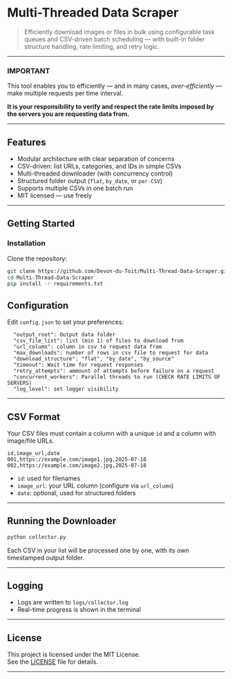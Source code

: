 # Multi-Threaded Data Scraper

> Efficiently download images or files in bulk using configurable task queues and CSV-driven batch scheduling — with built-in folder structure handling, rate limiting, and retry logic.

---

### IMPORTANT

This tool enables you to efficiently — and in many cases, *over-efficiently* — make multiple requests per time interval.

**It is your responsibility to verify and respect the rate limits imposed by the servers you are requesting data from.**  

---

## Features

- Modular architecture with clear separation of concerns
- CSV-driven: list URLs, categories, and IDs in simple CSVs
- Multi-threaded downloader (with concurrency control)
- Structured folder output (`flat`, `by_date`, or `per-CSV`)
- Supports multiple CSVs in one batch run
- MIT licensed — use freely

---

## Getting Started

### Installation

Clone the repository:

```bash
git clone https://github.com/Devon-du-Toit/Multi-Thread-Data-Scraper.git
cd Multi-Thread-Data-Scraper
pip install -r requirements.txt
```

## Configuration

Edit `config.json` to set your preferences:

```
  "output_root": Output data folder
  "csv_file_list": list (min 1) of files to download from
  "url_column": column in csv to request data from
  "max_downloads": number of rows in csv file to request for data
  "download_structure": "flat", "by_date", "by_source"
  "timeout": Wait time for request responses
  "retry_attempts": ammount of attempts before failure on a request
  "concurrent_workers": Parallel threads to run (CHECK RATE LIMITS OF SERVERS)
  "log_level": set logger visibility
```

---

## CSV Format

Your CSV files must contain a column with a unique `id` and a column with image/file URLs.

```csv
id,image_url,date
001,https://example.com/image1.jpg,2025-07-18
002,https://example.com/image2.jpg,2025-07-18
```

- `id`: used for filenames
- `image_url`: your URL column (configure via `url_column`)
- `date`: optional, used for structured folders

---

## Running the Downloader

```bash
python collector.py
```

Each CSV in your list will be processed one by one, with its own timestamped output folder.

---

## Logging

- Logs are written to `logs/collector.log`
- Real-time progress is shown in the terminal

---

## License

This project is licensed under the MIT License.  
See the [LICENSE](./LICENSE) file for details.

---
